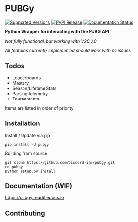 # PUBGy
[![Supported Versions](https://img.shields.io/pypi/pyversions/pubgy.svg)](https://pypi.org/project/PUBGy/)
[![PyPI Release](https://img.shields.io/pypi/v/pubgy.svg)](https://pypi.org/project/PUBGy/)
[![Documentation Status](https://readthedocs.org/projects/pubgy/badge/?version=latest&token=d49eb7cd3da3ab6f2ab5ccc68031e70174078392e7a50103b0abe13fd4b4aa10)](https://pubgy.readthedocs.io/en/latest/?badge=latest)


**Python Wrapper for interacting with the PUBG API**

*Not fully functional, but working with V20.3.0*

*All features currently implemented should work with no issues*

## Todos

- Leaderboards
- Mastery
- Season/Lifetime Stats
- Parsing telemetry
- Tournaments

Items are listed in order of priority
## Installation
Install / Update via pip
```
pip install -U pubgy
```
Building from source
```
git clone https://github.com/Discord-ian/pubgy.git
cd pubgy
python setup.py install
```
## Documentation (WIP)

https://pubgy.readthedocs.io

## Contributing
